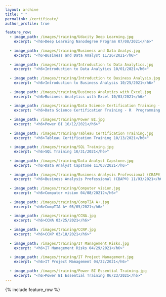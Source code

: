```yaml
---
layout: archive
title: " "
permalink: /certificate/
author_profile: true

feature_row:
  - image_path: /images/training/Udacity Deep Learning.jpg
    excerpt: "<h6>Deep Learning Nanodegree Program 07/08/2021</h6>"
    
  - image_path: /images/training/Business and Data Analys.jpg
    excerpt: "<h6>Business and Data Analyst 11/26/2021</h6>"
    
  - image_path: /images/training/Introduction to Data Analytics.jpg
    excerpt: "<h6>Introduction to Data Analytics 10/01/2021</h6>"
  
  - image_path: /images/training/Introduction to Business Analysis.jpg
    excerpt: "<h6>Introduction to Business Analysis 10/25/2021</h6>"
  
  - image_path: /images/training/Business Analytics with Excel.jpg
    excerpt: "<h6>Business Analytics with Excel 10/03/2021</h6>"
      
  - image_path: /images/training/Data Science Certification Training - R  Programming.jpg
    excerpt: "<h6>Data Science Certification Training - R  Programming 10/25/2021</h6>"
  
  - image_path: /images/training/Power BI.jpg
    excerpt: "<h6>Power BI 10/12/2021</h6>"
  
  - image_path: /images/training/Tableau Certification Training.jpg
    excerpt: "<h6>Tableau Certification Training 10/13/2021</h6>"
  
  - image_path: /images/training/SQL Training.jpg
    excerpt: "<h6>SQL Training 10/31/2021</h6>"
  
  - image_path: /images/training/Data Analyst Capstone.jpg
    excerpt: "<h6>Data Analyst Capstone 11/03/2021</h6>"
  
  - image_path: /images/training/Business Analysis Professional (CBAP®).jpg
    excerpt: "<h6>Business Analysis Professional (CBAP®) 11/03/2021</h6>"
  
  - image_path: /images/training/Computer vision.jpg
    excerpt: "<h6>Computer vision 04/08/20212</h6>"
  
  - image_path: /images/training/CompTIA A+.jpg
    excerpt: "<h6>CompTIA A+ 05/05/2021</h6>"
  
  - image_path: /images/training/CCNA.jpg
    excerpt: "<h6>CCNA 03/25/2021</h6>"
  
  - image_path: /images/training/CCNP.jpg
    excerpt: "<h6>CCNP 03/18/2021</h6>"
  
  - image_path: /images/training/IT Management Risks.jpg
    excerpt: "<h6>IT Management Risks 04/29/2021</h6>"
  
  - image_path: /images/training/IT Project Management.jpg
    excerpt: "<h6>IT Project Management 04/22/2021</h6>"
  
  - image_path: /images/training/Power BI Essential Training.jpg
    excerpt: "<h6>Power BI Essential Training 06/23/2021</h6>"
---
```


{% include feature_row %}

